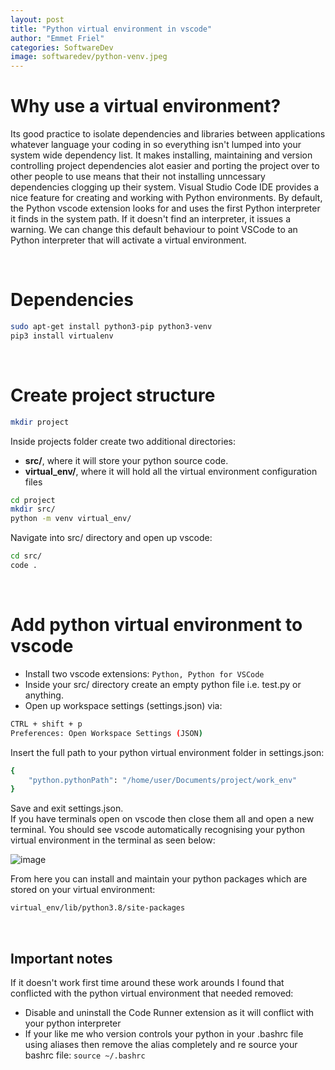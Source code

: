 ```yaml
---
layout: post
title: "Python virtual environment in vscode"
author: "Emmet Friel"
categories: SoftwareDev
image: softwaredev/python-venv.jpeg
---
```


# Why use a virtual environment?
Its good practice to isolate dependencies and libraries between applications whatever language your coding in so everything isn't lumped into your system wide dependency list. It makes installing, maintaining and version controlling project dependencies alot easier and porting the project over to other people to use means that their not installing unncessary dependencies clogging up their system. Visual Studio Code IDE provides a nice feature for creating and working with Python environments. By default, the Python vscode extension looks for and uses the first Python interpreter it finds in the system path. If it doesn't find an interpreter, it issues a warning. We can change this default behaviour to point VSCode to an Python interpreter that will activate a virtual environment.

<br>

# Dependencies

```bash
sudo apt-get install python3-pip python3-venv
pip3 install virtualenv
```
<br>

# Create project structure 

```bash
mkdir project
```

Inside projects folder create two additional directories:
- **src/**,  where it will store your python source code.
- **virtual_env/**, where it will hold all the virtual environment configuration files

```bash
cd project
mkdir src/
python -m venv virtual_env/
```
Navigate into src/ directory and open up vscode:

```bash
cd src/
code .
```
<br>

# Add python virtual environment to vscode

- Install two vscode extensions: ```Python, Python for VSCode```
- Inside your src/ directory create an empty python file i.e. test.py or anything.
- Open up workspace settings (settings.json) via:

```bash
CTRL + shift + p
Preferences: Open Workspace Settings (JSON)
```
Insert the full path to your python virtual environment folder in settings.json:

```bash
{ 
    "python.pythonPath": "/home/user/Documents/project/work_env" 
}
```
Save and exit settings.json. <br>
If you have terminals open on vscode then close them all and open a new terminal. You should see vscode automatically recognising your python virtual environment in the terminal as seen below:

![image]({{site.github.url}}/assets/img/softwaredev/python-venv.png)
<br>

From here you can install and maintain your python packages which are stored on your virtual environment:

```bash
virtual_env/lib/python3.8/site-packages
```
<br>

## Important notes

If it doesn't work first time around these work arounds I found that conflicted with the python virtual environment that needed removed:

- Disable and uninstall the Code Runner extension as it will conflict with your python interpreter
- If your like me who version controls your python in your .bashrc file using aliases then remove the alias completely and re source your bashrc file: ```source ~/.bashrc```
